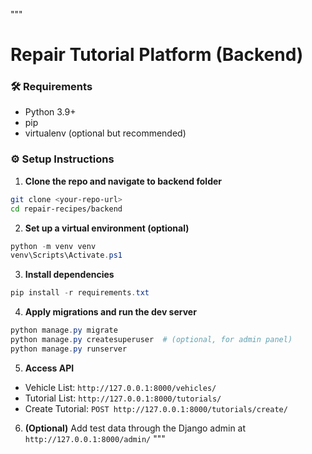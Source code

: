"""
# Repair Tutorial Platform (Backend)

### 🛠 Requirements
- Python 3.9+
- pip
- virtualenv (optional but recommended)

### ⚙️ Setup Instructions

1. **Clone the repo and navigate to backend folder**

```bash
git clone <your-repo-url>
cd repair-recipes/backend
```

2. **Set up a virtual environment (optional)**

```powershell
python -m venv venv
venv\Scripts\Activate.ps1
```

3. **Install dependencies**

```powershell
pip install -r requirements.txt
```

4. **Apply migrations and run the dev server**

```powershell
python manage.py migrate
python manage.py createsuperuser  # (optional, for admin panel)
python manage.py runserver
```

5. **Access API**
- Vehicle List: `http://127.0.0.1:8000/vehicles/`
- Tutorial List: `http://127.0.0.1:8000/tutorials/`
- Create Tutorial: `POST http://127.0.0.1:8000/tutorials/create/`

6. **(Optional)** Add test data through the Django admin at `http://127.0.0.1:8000/admin/`
"""